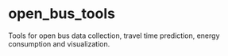 # open_bus_tools
Tools for open bus data collection, travel time prediction, energy consumption and visualization.
